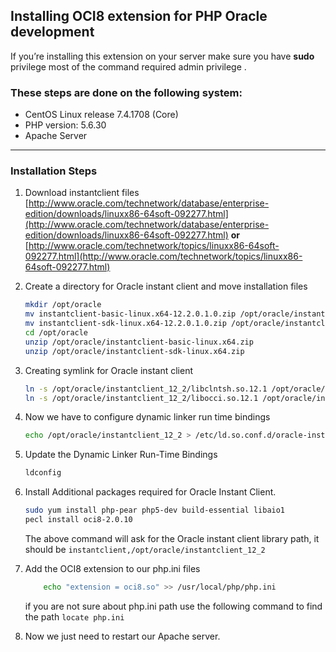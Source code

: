 ## Installing OCI8 extension for PHP Oracle development

If you’re installing this extension on your server make sure you have **sudo** privilege most of the command required admin privilege .

### These steps are done on the following system:
- CentOS Linux release 7.4.1708 (Core)
- PHP version: 5.6.30 
- Apache Server
----------
### Installation Steps

 1. Download instantclient files
 [http://www.oracle.com/technetwork/database/enterprise-edition/downloads/linuxx86-64soft-092277.html](http://www.oracle.com/technetwork/database/enterprise-edition/downloads/linuxx86-64soft-092277.html)
 **or**
 [http://www.oracle.com/technetwork/topics/linuxx86-64soft-092277.html](http://www.oracle.com/technetwork/topics/linuxx86-64soft-092277.html)
 
 2. Create a directory for Oracle instant client and move installation files
 
	```bash
	mkdir /opt/oracle
	mv instantclient-basic-linux.x64-12.2.0.1.0.zip /opt/oracle/instantclient-basic-linux.x64.zip
	mv instantclient-sdk-linux.x64-12.2.0.1.0.zip /opt/oracle/instantclient-sdk-linux.x64.zip
	cd /opt/oracle
	unzip /opt/oracle/instantclient-basic-linux.x64.zip
	unzip /opt/oracle/instantclient-sdk-linux.x64.zip
	```
3. Creating symlink for Oracle instant client
	```bash
	ln -s /opt/oracle/instantclient_12_2/libclntsh.so.12.1 /opt/oracle/instantclient_12_2/libclntsh.so
	ln -s /opt/oracle/instantclient_12_2/libocci.so.12.1 /opt/oracle/instantclient_12_2/libocci.so
	```
 4. Now we have to configure dynamic linker run time bindings
	```bash
	echo /opt/oracle/instantclient_12_2 > /etc/ld.so.conf.d/oracle-instantclient
	```
5. Update the Dynamic Linker Run-Time Bindings
	```bash
	ldconfig
	```
6. Install Additional packages required for Oracle Instant Client.
	```bash
	sudo yum install php-pear php5-dev build-essential libaio1
	pecl install oci8-2.0.10
	```
	The above command will ask for the Oracle instant client library path, it should be
	`instantclient,/opt/oracle/instantclient_12_2`

7. Add the OCI8 extension to our php.ini files
	```bash
		echo "extension = oci8.so" >> /usr/local/php/php.ini
	```
	if you are not sure about php.ini path use the following command to find the path
		`locate php.ini`
8. Now we just need to restart our Apache server.

